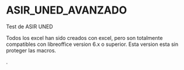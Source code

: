 # ASIR_UNED_AVANZADO
Test de ASIR UNED

Todos los excel han sido creados con excel, pero son totalmente compatibles con libreoffice version 6.x o superior. Esta version esta sin proteger las macros.

.
